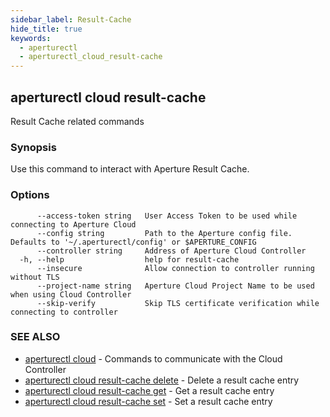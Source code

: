 ```yaml
---
sidebar_label: Result-Cache
hide_title: true
keywords:
  - aperturectl
  - aperturectl_cloud_result-cache
---
```


<!-- markdownlint-disable -->

## aperturectl cloud result-cache

Result Cache related commands

### Synopsis

Use this command to interact with Aperture Result Cache.

### Options

```
      --access-token string   User Access Token to be used while connecting to Aperture Cloud
      --config string         Path to the Aperture config file. Defaults to '~/.aperturectl/config' or $APERTURE_CONFIG
      --controller string     Address of Aperture Cloud Controller
  -h, --help                  help for result-cache
      --insecure              Allow connection to controller running without TLS
      --project-name string   Aperture Cloud Project Name to be used when using Cloud Controller
      --skip-verify           Skip TLS certificate verification while connecting to controller
```

### SEE ALSO

- [aperturectl cloud](/reference/aperture-cli/aperturectl/cloud/cloud.md) - Commands to communicate with the Cloud Controller
- [aperturectl cloud result-cache delete](/reference/aperture-cli/aperturectl/cloud/result-cache/delete/delete.md) - Delete a result cache entry
- [aperturectl cloud result-cache get](/reference/aperture-cli/aperturectl/cloud/result-cache/get/get.md) - Get a result cache entry
- [aperturectl cloud result-cache set](/reference/aperture-cli/aperturectl/cloud/result-cache/set/set.md) - Set a result cache entry
